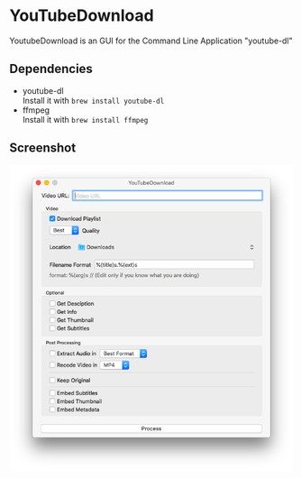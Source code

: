 #  YouTubeDownload

YoutubeDownload is an GUI for the Command Line Application "youtube-dl"

## Dependencies
- youtube-dl <br>
Install it with `brew install youtube-dl`
- ffmpeg <br>
Install it with `brew install ffmpeg`

## Screenshot

![Screenshot of the App](screenshot.png)
